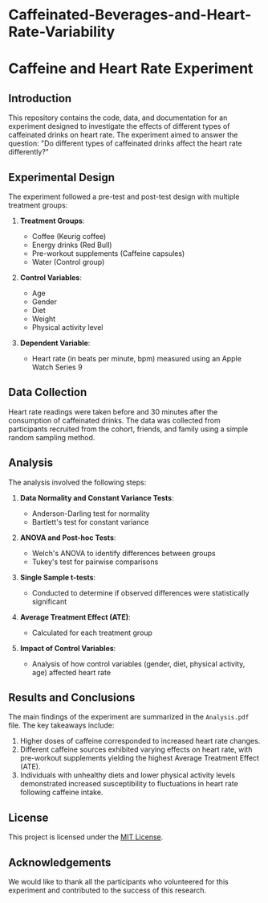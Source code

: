 # Caffeinated-Beverages-and-Heart-Rate-Variability


# Caffeine and Heart Rate Experiment

## Introduction

This repository contains the code, data, and documentation for an experiment designed to investigate the effects of different types of caffeinated drinks on heart rate. The experiment aimed to answer the question: "Do different types of caffeinated drinks affect the heart rate differently?"

## Experimental Design

The experiment followed a pre-test and post-test design with multiple treatment groups:

1. **Treatment Groups**:
   - Coffee (Keurig coffee)
   - Energy drinks (Red Bull)
   - Pre-workout supplements (Caffeine capsules)
   - Water (Control group)

2. **Control Variables**:
   - Age
   - Gender
   - Diet
   - Weight
   - Physical activity level

3. **Dependent Variable**:
   - Heart rate (in beats per minute, bpm) measured using an Apple Watch Series 9

## Data Collection

Heart rate readings were taken before and 30 minutes after the consumption of caffeinated drinks. The data was collected from participants recruited from the cohort, friends, and family using a simple random sampling method.

## Analysis

The analysis involved the following steps:

1. **Data Normality and Constant Variance Tests**:
   - Anderson-Darling test for normality
   - Bartlett's test for constant variance

2. **ANOVA and Post-hoc Tests**:
   - Welch's ANOVA to identify differences between groups
   - Tukey's test for pairwise comparisons

3. **Single Sample t-tests**:
   - Conducted to determine if observed differences were statistically significant

4. **Average Treatment Effect (ATE)**:
   - Calculated for each treatment group

5. **Impact of Control Variables**:
   - Analysis of how control variables (gender, diet, physical activity, age) affected heart rate

## Results and Conclusions

The main findings of the experiment are summarized in the `Analysis.pdf` file. The key takeaways include:

1. Higher doses of caffeine corresponded to increased heart rate changes.
2. Different caffeine sources exhibited varying effects on heart rate, with pre-workout supplements yielding the highest Average Treatment Effect (ATE).
3. Individuals with unhealthy diets and lower physical activity levels demonstrated increased susceptibility to fluctuations in heart rate following caffeine intake.


## License

This project is licensed under the [MIT License](LICENSE).

## Acknowledgements

We would like to thank all the participants who volunteered for this experiment and contributed to the success of this research.
